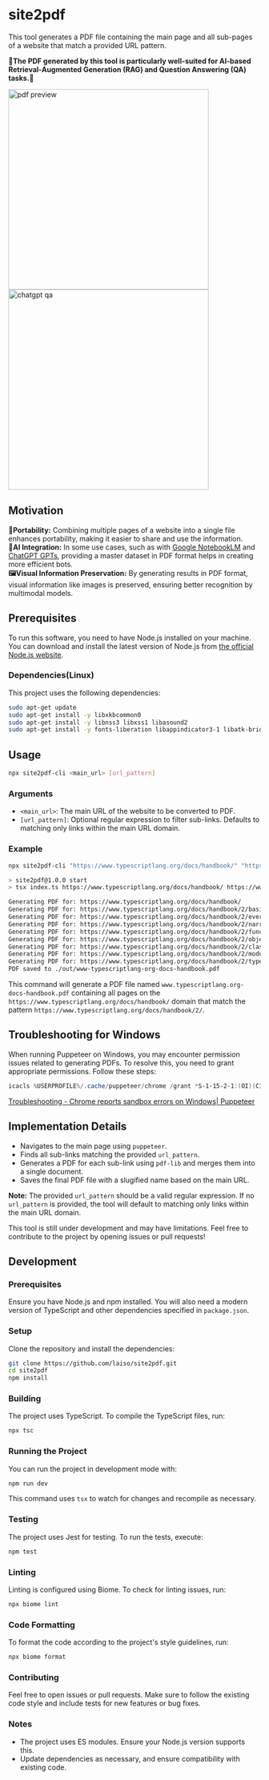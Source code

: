 # site2pdf

This tool generates a PDF file containing the main page and all sub-pages of a website that match a provided URL pattern.

**📗The PDF generated by this tool is particularly well-suited for AI-based Retrieval-Augmented Generation (RAG) and Question Answering (QA) tasks.📗**

<img height="400" alt="pdf preview" src="https://github.com/user-attachments/assets/942be397-719f-43da-b642-c0e07a5115be">

<img height="400" alt="chatgpt qa" src="https://github.com/user-attachments/assets/665e01b2-237d-4ac3-86c5-d959675cd978">

## Motivation

**🧳Portability:** Combining multiple pages of a website into a single file enhances portability, making it easier to share and use the information.  
**🤖AI Integration:** In some use cases, such as with [Google NotebookLM](https://notebooklm.google.com/) and [ChatGPT GPTs](https://chatgpt.com/gpts), providing a master dataset in PDF format helps in creating more efficient bots.  
**🖼️Visual Information Preservation:** By generating results in PDF format, visual information like images is preserved, ensuring better recognition by multimodal models.  

## Prerequisites

To run this software, you need to have Node.js installed on your machine. You can download and install the latest version of Node.js from [the official Node.js website](https://nodejs.org/).

### Dependencies(Linux)

This project uses the following dependencies:

```bash
sudo apt-get update
sudo apt-get install -y libxkbcommon0
sudo apt-get install -y libnss3 libxss1 libasound2
sudo apt-get install -y fonts-liberation libappindicator3-1 libatk-bridge2.0-0 libatspi2.0-0 libgtk-3-0 libgbm-dev
```

## Usage

```bash
npx site2pdf-cli <main_url> [url_pattern]
```

### Arguments

* `<main_url>`: The main URL of the website to be converted to PDF.
* `[url_pattern]`: Optional regular expression to filter sub-links. Defaults to matching only links within the main URL domain.

### Example

```bash
npx site2pdf-cli "https://www.typescriptlang.org/docs/handbook/" "https://www.typescriptlang.org/docs/handbook/2/"
```

```bash
> site2pdf@1.0.0 start
> tsx index.ts https://www.typescriptlang.org/docs/handbook/ https://www.typescriptlang.org/docs/handbook/2/

Generating PDF for: https://www.typescriptlang.org/docs/handbook/
Generating PDF for: https://www.typescriptlang.org/docs/handbook/2/basic-types.html
Generating PDF for: https://www.typescriptlang.org/docs/handbook/2/everyday-types.html
Generating PDF for: https://www.typescriptlang.org/docs/handbook/2/narrowing.html
Generating PDF for: https://www.typescriptlang.org/docs/handbook/2/functions.html
Generating PDF for: https://www.typescriptlang.org/docs/handbook/2/objects.html
Generating PDF for: https://www.typescriptlang.org/docs/handbook/2/classes.html
Generating PDF for: https://www.typescriptlang.org/docs/handbook/2/modules.html
Generating PDF for: https://www.typescriptlang.org/docs/handbook/2/types-from-types.html
PDF saved to ./out/www-typescriptlang-org-docs-handbook.pdf
```

This command will generate a PDF file named `www.typescriptlang.org-docs-handbook.pdf` containing all pages on the `https://www.typescriptlang.org/docs/handbook/` domain that match the pattern `https://www.typescriptlang.org/docs/handbook/2/`.

## Troubleshooting for Windows

When running Puppeteer on Windows, you may encounter permission issues related to generating PDFs. To resolve this, you need to grant appropriate permissions. Follow these steps:

```powershell
icacls %USERPROFILE%/.cache/puppeteer/chrome /grant *S-1-15-2-1:(OI)(CI)(RX)
```

[Troubleshooting - Chrome reports sandbox errors on Windows| Puppeteer](https://pptr.dev/troubleshooting#chrome-reports-sandbox-errors-on-windows)

## Implementation Details

* Navigates to the main page using `puppeteer`.
* Finds all sub-links matching the provided `url_pattern`.
* Generates a PDF for each sub-link using `pdf-lib` and merges them into a single document.
* Saves the final PDF file with a slugified name based on the main URL.
    
**Note:** The provided `url_pattern` should be a valid regular expression. If no `url_pattern` is provided, the tool will default to matching only links within the main URL domain.

This tool is still under development and may have limitations. Feel free to contribute to the project by opening issues or pull requests!

## Development

### Prerequisites

Ensure you have Node.js and npm installed. You will also need a modern version of TypeScript and other dependencies specified in `package.json`.

### Setup

Clone the repository and install the dependencies:

```bash
git clone https://github.com/laiso/site2pdf.git
cd site2pdf
npm install
```

### Building

The project uses TypeScript. To compile the TypeScript files, run:

```bash
npx tsc
```

### Running the Project

You can run the project in development mode with:

```bash
npm run dev
```

This command uses `tsx` to watch for changes and recompile as necessary.

### Testing

The project uses Jest for testing. To run the tests, execute:

```bash
npm test
```

### Linting

Linting is configured using Biome. To check for linting issues, run:

```bash
npx biome lint
```

### Code Formatting

To format the code according to the project's style guidelines, run:

```bash
npx biome format
```

### Contributing

Feel free to open issues or pull requests. Make sure to follow the existing code style and include tests for new features or bug fixes.

### Notes

- The project uses ES modules. Ensure your Node.js version supports this.
- Update dependencies as necessary, and ensure compatibility with existing code.
